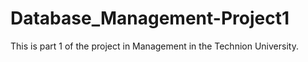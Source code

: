 # Database_Management-Project1
This is part 1 of the project in Management in the Technion University.
